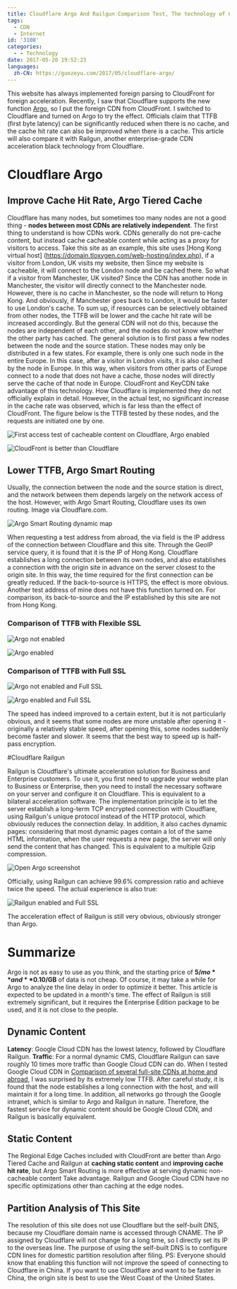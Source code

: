 ```yaml
---
title: Cloudflare Argo And Railgun Comparison Test, The technology of CDN Acceleration
tags:
  - CDN
  - Internet
id: '3108'
categories:
  - - Technology
date: 2017-05-20 19:52:23
languages:
  zh-CN: https://guozeyu.com/2017/05/cloudflare-argo/
---
```


This website has always implemented foreign parsing to CloudFront for foreign acceleration. Recently, I saw that Cloudflare supports the new function [Argo](https://blog.cloudflare.com/argo/), so I put the foreign CDN from CloudFront. I switched to Cloudflare and turned on Argo to try the effect. Officials claim that TTFB (first byte latency) can be significantly reduced when there is no cache, and the cache hit rate can also be improved when there is a cache. This article will also compare it with Railgun, another enterprise-grade CDN acceleration black technology from Cloudflare.
<!-- more -->

# Cloudflare Argo

## Improve Cache Hit Rate, Argo Tiered Cache

Cloudflare has many nodes, but sometimes too many nodes are not a good thing - **nodes between most CDNs are relatively independent**. The first thing to understand is how CDNs work. CDNs generally do not pre-cache content, but instead cache cacheable content while acting as a proxy for visitors to access. Take this site as an example, this site uses [Hong Kong virtual host] (https://domain.tloxygen.com/web-hosting/index.php), if a visitor from London, UK visits my website, then Since my website is cacheable, it will connect to the London node and be cached there. So what if a visitor from Manchester, UK visited? Since the CDN has another node in Manchester, the visitor will directly connect to the Manchester node. However, there is no cache in Manchester, so the node will return to Hong Kong. And obviously, if Manchester goes back to London, it would be faster to use London's cache. To sum up, if resources can be selectively obtained from other nodes, the TTFB will be lower and the cache hit rate will be increased accordingly. But the general CDN will not do this, because the nodes are independent of each other, and the nodes do not know whether the other party has cached. The general solution is to first pass a few nodes between the node and the source station. These nodes may only be distributed in a few states. For example, there is only one such node in the entire Europe. In this case, after a visitor in London visits, it is also cached by the node in Europe. In this way, when visitors from other parts of Europe connect to a node that does not have a cache, those nodes will directly serve the cache of that node in Europe. CloudFront and KeyCDN take advantage of this technology. How Cloudflare is implemented they do not officially explain in detail. However, in the actual test, no significant increase in the cache rate was observed, which is far less than the effect of CloudFront. The figure below is the TTFB tested by these nodes, and the requests are initiated one by one.

![First access test of cacheable content on Cloudflare, Argo enabled](https://imagedelivery.net/6T-behmofKYLsxlrK0l_MQ/8de6cedb-1c45-4213-70ad-1ddcdd41fe00/large)

![CloudFront is better than Cloudflare](https://imagedelivery.net/6T-behmofKYLsxlrK0l_MQ/f8f3f0a4-e1b0-4f56-8b44-f2edca0f3900/large)

## Lower TTFB, Argo Smart Routing

Usually, the connection between the node and the source station is direct, and the network between them depends largely on the network access of the host. However, with Argo Smart Routing, Cloudflare uses its own routing. Image via Cloudflare.com.

![Argo Smart Routing dynamic map](https://imagedelivery.net/6T-behmofKYLsxlrK0l_MQ/e391b842-4665-4aa5-b14a-02bcf8153300/large)

When requesting a test address from abroad, the via field is the IP address of the connection between Cloudflare and this site. Through the GeoIP service query, it is found that it is the IP of Hong Kong. Cloudflare establishes a long connection between its own nodes, and also establishes a connection with the origin site in advance on the server closest to the origin site. In this way, the time required for the first connection can be greatly reduced. If the back-to-source is HTTPS, the effect is more obvious. Another test address of mine does not have this function turned on. For comparison, its back-to-source and the IP established by this site are not from Hong Kong.

### Comparison of TTFB with Flexible SSL

![Argo not enabled](https://imagedelivery.net/6T-behmofKYLsxlrK0l_MQ/b914afdf-b3a1-4116-6f3c-ef8bf6de6500/large)

![Argo enabled](https://imagedelivery.net/6T-behmofKYLsxlrK0l_MQ/96b667b0-8f12-4dfc-ad2a-ae9e6fe16900/large)

### Comparison of TTFB with Full SSL


![Argo not enabled and Full SSL](https://imagedelivery.net/6T-behmofKYLsxlrK0l_MQ/effedd42-2a20-49bf-083c-7d4ac1bd7500/large)

![Argo enabled and Full SSL](https://imagedelivery.net/6T-behmofKYLsxlrK0l_MQ/7951369b-666a-4073-ffe1-5e754b050600/large)

The speed has indeed improved to a certain extent, but it is not particularly obvious, and it seems that some nodes are more unstable after opening it - originally a relatively stable speed, after opening this, some nodes suddenly become faster and slower. It seems that the best way to speed up is half-pass encryption.

#Cloudflare Railgun

Railgun is Cloudflare's ultimate acceleration solution for Business and Enterprise customers. To use it, you first need to upgrade your website plan to Business or Enterprise, then you need to install the necessary software on your server and configure it on Cloudflare. This is equivalent to a bilateral acceleration software. The implementation principle is to let the server establish a long-term TCP encrypted connection with Cloudflare, using Railgun's unique protocol instead of the HTTP protocol, which obviously reduces the connection delay. In addition, it also caches dynamic pages: considering that most dynamic pages contain a lot of the same HTML information, when the user requests a new page, the server will only send the content that has changed. This is equivalent to a multiple Gzip compression.

![Open Argo screenshot](https://imagedelivery.net/6T-behmofKYLsxlrK0l_MQ/f82ebb62-e26e-4073-ec26-1ba0c4082700/large)

Officially, using Railgun can achieve 99.6% compression ratio and achieve twice the speed. The actual experience is also true:

![Railgun enabled and Full SSL](https://imagedelivery.net/6T-behmofKYLsxlrK0l_MQ/19978f5e-0671-42c4-6555-313c7400c100/large)

The acceleration effect of Railgun is still very obvious, obviously stronger than Argo.

# Summarize

Argo is not as easy to use as you think, and the starting price of **$5/mo** and **$0.10/GB** of data is not cheap. Of course, it may take a while for Argo to analyze the line delay in order to optimize it better. This article is expected to be updated in a month's time. The effect of Railgun is still extremely significant, but it requires the Enterprise Edition package to be used, and it is not close to the people.

## Dynamic Content

**Latency**: Google Cloud CDN has the lowest latency, followed by Cloudflare Railgun. **Traffic**: For a normal dynamic CMS, Cloudflare Railgun can save roughly 10 times more traffic than Google Cloud CDN can do. When I tested Google Cloud CDN in [Comparison of several full-site CDNs at home and abroad](https://guozeyu.com/2017/01/wordpress-full-site-cdn/), I was surprised by its extremely low TTFB. After careful study, it is found that the node establishes a long connection with the host, and will maintain it for a long time. In addition, all networks go through the Google intranet, which is similar to Argo and Railgun in nature. Therefore, the fastest service for dynamic content should be Google Cloud CDN, and Railgun is basically equivalent.

## Static Content

The Regional Edge Caches included with CloudFront are better than Argo Tiered Cache and Railgun at **caching static content** and **improving cache hit rate**, but Argo Smart Routing is more effective at serving dynamic non-cacheable content Take advantage. Railgun and Google Cloud CDN have no specific optimizations other than caching at the edge nodes.

## Partition Analysis of This Site

The resolution of this site does not use Cloudflare but the self-built DNS, because my Cloudflare domain name is accessed through CNAME. The IP assigned by Cloudflare will not change for a long time, so I directly set its IP to the overseas line. The purpose of using the self-built DNS is to configure CDN lines for domestic partition resolution after filing. PS: Everyone should know that enabling this function will not improve the speed of connecting to Cloudflare in China. If you want to use Cloudflare and want to be faster in China, the origin site is best to use the West Coast of the United States.
